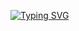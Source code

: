 [![Typing SVG](https://readme-typing-svg.demolab.com?font=Bungee+Tint&size=35&pause=1000&color=F73B98&width=435&lines=Calculator+II)](https://git.io/typing-svg)

